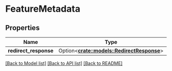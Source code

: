 # FeatureMetadata

## Properties

Name | Type | Description | Notes
------------ | ------------- | ------------- | -------------
**redirect_response** | Option<[**crate::models::RedirectResponse**](RedirectResponse.md)> |  | [optional]

[[Back to Model list]](../README.md#documentation-for-models) [[Back to API list]](../README.md#documentation-for-api-endpoints) [[Back to README]](../README.md)


